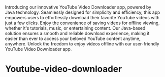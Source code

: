 Introducing our innovative YouTube Video Downloader app, powered by Java technology. Seamlessly designed for simplicity and efficiency, this app empowers users to effortlessly download their favorite YouTube videos with just a few clicks. Enjoy the convenience of saving videos for offline viewing, whether it's tutorials, music, or entertaining content. Our Java-based solution ensures a smooth and reliable download experience, making it easier than ever to access your beloved YouTube content anytime, anywhere. Unlock the freedom to enjoy videos offline with our user-friendly YouTube Video Downloader app.
# Youtube-video-downloader
